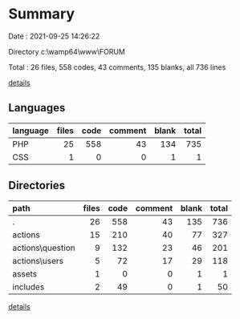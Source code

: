 # Summary

Date : 2021-09-25 14:26:22

Directory c:\wamp64\www\FORUM

Total : 26 files,  558 codes, 43 comments, 135 blanks, all 736 lines

[details](details.md)

## Languages
| language | files | code | comment | blank | total |
| :--- | ---: | ---: | ---: | ---: | ---: |
| PHP | 25 | 558 | 43 | 134 | 735 |
| CSS | 1 | 0 | 0 | 1 | 1 |

## Directories
| path | files | code | comment | blank | total |
| :--- | ---: | ---: | ---: | ---: | ---: |
| . | 26 | 558 | 43 | 135 | 736 |
| actions | 15 | 210 | 40 | 77 | 327 |
| actions\question | 9 | 132 | 23 | 46 | 201 |
| actions\users | 5 | 72 | 17 | 29 | 118 |
| assets | 1 | 0 | 0 | 1 | 1 |
| includes | 2 | 49 | 0 | 1 | 50 |

[details](details.md)
